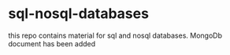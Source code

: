 # sql-nosql-databases
this repo contains material for sql and nosql databases. MongoDb document has been added
